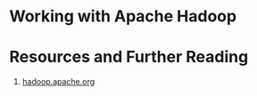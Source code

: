 # Working with Apache Hadoop

# Resources and Further Reading

1. [hadoop.apache.org](https://hadoop.apache.org/)
